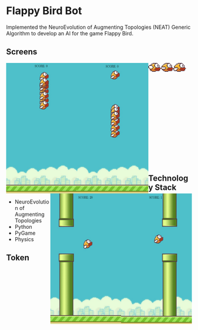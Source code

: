 # Flappy Bird Bot
Implemented the NeuroEvolution of Augmenting Topologies (NEAT) Generic Algorithm to develop an AI for the game Flappy Bird.
## Screens

<img src="https://github.com/Anurag-Dutta/reimagined-broccoli/blob/main/Flappy%20Bird/W%20AI/Screens/2.jpg" width="193" height = "355" align="left"/>
<img src="https://github.com/Anurag-Dutta/reimagined-broccoli/blob/main/Flappy%20Bird/W%20AI/Screens/4.jpg" width="193" height = "355" align="left"/>
<img src="https://github.com/Anurag-Dutta/reimagined-broccoli/blob/main/Flappy%20Bird/W%20AI/images/bird1.png" align="left"/>
<img src="https://github.com/Anurag-Dutta/reimagined-broccoli/blob/main/Flappy%20Bird/W%20AI/images/bird2.png" align="left"/>
<img src="https://github.com/Anurag-Dutta/reimagined-broccoli/blob/main/Flappy%20Bird/W%20AI/images/bird3.png" align="left"/>
<img src="https://github.com/Anurag-Dutta/reimagined-broccoli/blob/main/Flappy%20Bird/W%20AI/Screens/3.jpg" width="192" height = "355" align="right"/>
<img src="https://github.com/Anurag-Dutta/reimagined-broccoli/blob/main/Flappy%20Bird/W%20AI/Screens/1.jpg" width="192" height = "355" align="right"/>

<br/><br/>
<br/><br/>
<br/><br/>
<br/><br/>
<br/><br/>
<br/><br/>
<br/><br/>
<br/><br/>
## Technology Stack

- NeuroEvolution of Augmenting Topologies
- Python
- PyGame
- Physics

## Token
